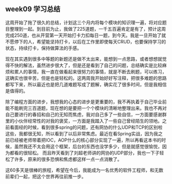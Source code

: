 ## week09 学习总结

这周开始了拖了很久的总结，计划这三个月内将每个模块的知识理一遍，将对应题目整理到一起。到目前为止，我做了225道题，一千五百遍肯定是有了，预计这周完成250道，也从开营第一天开始打卡力扣每日一题，到今天。我是一旦开始了就不愿停下的人，希望能坚持打卡，以后在工作里即使每天CRUD，也要保持学习的状态，持续打卡，保持做算法的手感。

现在其实遇到很多中等题的新题还是做不太出来，能想到一点思路，或者想想就觉得不快的解法，虽然进步很大了，但是还是看到了自己的问题，总结确实是比较麻烦和累人的事情，我一直在做看起来很努力的事情，就是不断去刷题，可以练习，这确实也很辛苦，但是也是轻松的。这两周我开始好好写注释，把很多难题的思路都写下来，所以最近也是把几道难题写成了题解，确实花了很多时间，但是我相信是值得的。

除了编程方面的进步，我想我的心态的进步是更重要的，我不再执着于自己毕业前能不能刷完三百道题，现在想的是要把一个个模块的清晰地整理出来。我也不再对自己要进行的春招和自己的无知而焦虑，我对自己多了一些自信，一方面要感谢群里的小伙伴经常性的对我的褒奖，一方面是我踏入了一些自己曾经陌生的领地。之前看面经的时候，看到很多spring的问题，还有网协的什么UDP和TCP的区别啦这些，我都很无知，所以看到了以后非常焦虑。最近在看Spring实战，因为我之前已经被老师带着把IOC，AOP什么的核心部分实现了一遍，所以再看这本书的时候，虽然我还不太会用这个框架，后台的东西也没学多少，但是就感觉很愉悦，因为都看的很轻松。
而且昨天看到了刘超老师讲的网协的UDP部分，我也一下子轻松了许多，原来的很多恐惧和焦虑都这样一点一点消散了。

这60多天是很棒的旅程，希望在今后，我能成为一名优秀的软件工程师，和无数前辈们一起，把这个世界再往前推一步。